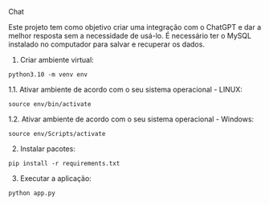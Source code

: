 Chat

Este projeto tem como objetivo criar uma integração com o ChatGPT e dar a melhor resposta sem a necessidade de usá-lo. É necessário ter o MySQL instalado no computador para salvar e recuperar os dados.

  1. Criar ambiente virtual:
    
    python3.10 -m venv env
    
  1.1. Ativar ambiente de acordo com o seu sistema operacional - LINUX:
    
    source env/bin/activate
    
  1.2. Ativar ambiente de acordo com o seu sistema operacional - Windows:
    
    source env/Scripts/activate

  2. Instalar pacotes:
    
    pip install -r requirements.txt
   
  3. Executar a aplicação:
    
    python app.py
